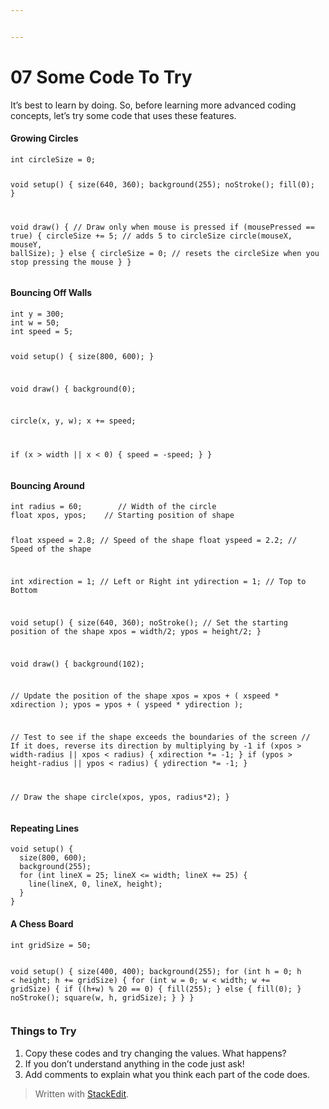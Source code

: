 ```yaml
---


---
```


<h1 id="some-code-to-try">07 Some Code To Try</h1>
<p>It’s best to learn by doing. So, before learning more advanced coding concepts, let’s try some code that uses these features.</p>
<h4 id="growing-circles">Growing Circles</h4>
<pre><code>int circleSize = 0;

void setup() {
  size(640, 360);
  background(255);
  noStroke();
  fill(0);
}

void draw() {
  // Draw only when mouse is pressed
  if (mousePressed == true) {
    circleSize += 5; // adds 5 to circleSize
    circle(mouseX, mouseY, ballSize);
   } else {
    circleSize = 0; // resets the circleSize when you stop pressing the mouse
   }
}
</code></pre>
<h4 id="bouncing-off-walls">Bouncing Off Walls</h4>
<pre><code>int y = 300;
int w = 50;
int speed = 5;

void setup() {
  size(800, 600);
}

void draw() {
  background(0);

  circle(x, y, w);
  x += speed;

  if (x &gt; width || x &lt; 0) {
    speed = -speed;
  }
}
</code></pre>
<h4 id="bouncing-around">Bouncing Around</h4>
<pre><code>int radius = 60;        // Width of the circle
float xpos, ypos;    // Starting position of shape    

float xspeed = 2.8;  // Speed of the shape
float yspeed = 2.2;  // Speed of the shape

int xdirection = 1;  // Left or Right
int ydirection = 1;  // Top to Bottom

void setup() 
{
  size(640, 360);
  noStroke();
  // Set the starting position of the shape
  xpos = width/2;
  ypos = height/2;
}

void draw() 
{
  background(102);
  
  // Update the position of the shape
  xpos = xpos + ( xspeed * xdirection );
  ypos = ypos + ( yspeed * ydirection );
  
  // Test to see if the shape exceeds the boundaries of the screen
  // If it does, reverse its direction by multiplying by -1
  if (xpos &gt; width-radius || xpos &lt; radius) {
    xdirection *= -1;
  }
  if (ypos &gt; height-radius || ypos &lt; radius) {
    ydirection *= -1;
  }

  // Draw the shape
  circle(xpos, ypos, radius*2);
}
</code></pre>
<h4 id="repeating-lines">Repeating Lines</h4>
<pre><code>void setup() {
  size(800, 600);
  background(255);
  for (int lineX = 25; lineX &lt;= width; lineX += 25) {
    line(lineX, 0, lineX, height);
  }
}
</code></pre>
<h4 id="a-chess-board">A Chess Board</h4>
<pre><code>int gridSize = 50;

void setup() {
  size(400, 400);
  background(255);
  for (int h = 0; h &lt; height; h += gridSize) {
    for (int w = 0; w &lt; width; w += gridSize) {
      if ((h+w) % 20 == 0) {
        fill(255);
      } else {
        fill(0);
      }
      noStroke();
      square(w, h, gridSize);
    }
  }
}
</code></pre>
<h3 id="things-to-try">Things to Try</h3>
<ol>
<li>Copy these codes and try changing the values. What happens?</li>
<li>If you don’t understand anything in the code just ask!</li>
<li>Add comments to explain what you think each part of the code does.</li>
</ol>
<blockquote>
<p>Written with <a href="https://stackedit.io/">StackEdit</a>.</p>
</blockquote>

